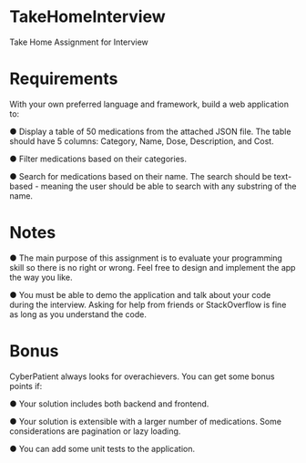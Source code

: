 # TakeHomeInterview
 Take Home Assignment for Interview


# Requirements
 With your own preferred language and framework, build a web application to:
 
 ● Display a table of 50 medications from the attached JSON file. The table should have 5
  columns: Category, Name, Dose, Description, and Cost.
 
 ● Filter medications based on their categories.
 
 ● Search for medications based on their name. The search should be text-based -
  meaning the user should be able to search with any substring of the name.
  
  
  
# Notes
 ● The main purpose of this assignment is to evaluate your programming skill so there is no
  right or wrong. Feel free to design and implement the app the way you like.
 
 ● You must be able to demo the application and talk about your code during the interview.
  Asking for help from friends or StackOverflow is fine as long as you understand the
  code.
  


# Bonus
 CyberPatient always looks for overachievers. You can get some bonus points if:
 
 ● Your solution includes both backend and frontend.
 
 ● Your solution is extensible with a larger number of medications. Some considerations are
  pagination or lazy loading.
 
 ● You can add some unit tests to the application.
